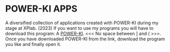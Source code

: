 # POWER-KI APPS
 A diversified collection of applications created with POWER-KI during my stage at XPlab. (2023)
If you want to use my programs you will have to download this program:  A [POWER-KI](https://github.com/POWER-KI).
 <<<   No space between ] and (  >>>.
Once you have downloaded POWER-KI from the link, download the program you like and finally open it.
